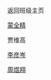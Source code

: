 
<html>
<head>
<meta charset="utf-8">
<title>210</title>
</head>

<body>
返回班级主页
<p><a href="https://thisismqj.github.io/schoolwork-page/">蒙全精 </a></p>
<p>贾维高</p>
<p><a href=" https://lyc20060601.github.io/Lyc14567/">李彦岑</a></p>
<p><a href="https://hiozings.github.io/homework/">周煜翔</a></p>
<p>&nbsp;</p>
</body>
</html>
